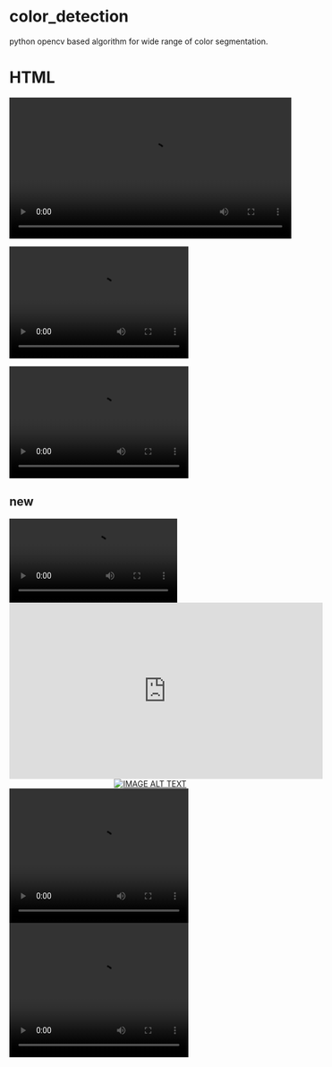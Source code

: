# color_detection
python opencv based algorithm for wide range of color segmentation.

# HTML
<div class="myvideo">
   <video  style="display:block; width:100%; height:auto;" autoplay controls loop="loop">
       <source src="{{ site.baseurl }}video/color_object1.mp4" type="video/mp4" />
   </video>
</div>



<video src=" https://rohitsrivastava78.github.io/color_detection/video/color_object1.mp4" width="320" height="200" controls preload></video>

<video width="320" height="200" controls preload> 
    <source src="video/color_object1.mp4"></source> 
</video>

## new
<video controls autoplay>
    <source src="video/color_object1.mp4" type="video/mp4"/>
</video>

<vid src="https://github.com/rohitsrivastava78/color_detection/blob/master/video/color_object1.mp4" style=" width:100px ; height:100px " />

<iframe width="560" height="315" src="https://www.youtube.com/embed/dQw4w9WgXcQ" frameborder="0" allow="autoplay; encrypted-media" allowfullscreen></iframe>

<div align="center">
  <a href="https://github.com/rohitsrivastava78/color_detection/blob/master/video/color_object1.mp4"><img src="https://img.youtube.com/vi/YOUTUBE_VIDEO_ID_HERE/0.jpg" alt="IMAGE ALT TEXT"></a>
</div>

<video width="320" height="240" controls>
  <source src="video/color_object1.mp4" type="video/mp4">
</video>

<video width="320" height="240" controls>
  <source type="video/mp4" src="https://robocop79.github.io/Websiteland//Twitter/FLT.mp4">
</video>
